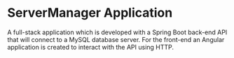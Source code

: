 # ServerManager Application
A full-stack application which is developed with a Spring Boot back-end API that will connect to a MySQL database server. 
For the front-end an Angular application is created to interact with the API using HTTP.

